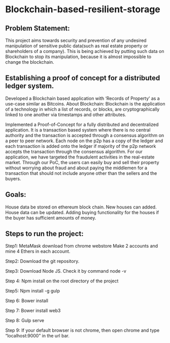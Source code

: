 # Blockchain-based-resilient-storage

## Problem Statement:
This project aims towards security and prevention of any undesired manipulation of sensitive public data(such as real estate property or shareholders of a company). This is being achieved by putting such data on Blockchain to stop its manipulation, because it is almost impossible to change the blockchain.

## Establishing a proof of concept for a distributed ledger system.
Developed a Blockchain based application with ‘Records of Property’ as a use-case similar as Bitcoins.
About Blockchain:
Blockchain is the application of a technology in which a list of records, or blocks, are cryptographically linked to one another via timestamps and other attributes.

Implemented a Proof-of-Concept for a fully distributed and decentralized application. It is a transaction based system where there is no central authority and the transaction is accepted through a consensus algorithm on a peer to peer network. Each node on the p2p has a copy of the ledger and each transaction is added onto the ledger if majority of the p2p network accepts the transaction through the consensus algorithm. For our application, we have targeted the fraudulent activities in the real-estate market. Through our PoC, the users can easily buy and sell their property without worrying about fraud and about paying the middlemen for a transaction that should not include anyone other than the sellers and the buyers.

## Goals:
House data be stored on ethereum block chain.
New houses can added.
House data can be updated.
Adding buying functionality for the houses if the buyer has sufficient amounts of money.

## Steps to run the project:

Step1: MetaMask download from chrome webstore Make 2 accounts and mine 4 Ethers in each account.

Step2: Download the git repository.

Step3: Download Node JS. Check it by command node -v

Step 4: Npm install on the root directory of the project

Step5: Npm install -g gulp

Step 6: Bower install

Step 7: Bower install web3

Step 8: Gulp serve

Step 9: If your default browser is not chrome, then open chrome and type “localhost:9000” in the url bar.
